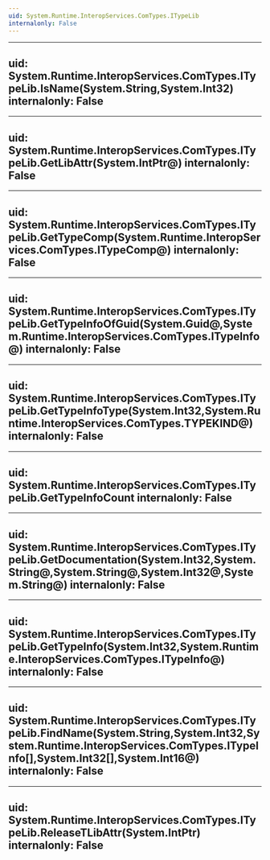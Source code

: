 ```yaml
---
uid: System.Runtime.InteropServices.ComTypes.ITypeLib
internalonly: False
---
```


---
uid: System.Runtime.InteropServices.ComTypes.ITypeLib.IsName(System.String,System.Int32)
internalonly: False
---

---
uid: System.Runtime.InteropServices.ComTypes.ITypeLib.GetLibAttr(System.IntPtr@)
internalonly: False
---

---
uid: System.Runtime.InteropServices.ComTypes.ITypeLib.GetTypeComp(System.Runtime.InteropServices.ComTypes.ITypeComp@)
internalonly: False
---

---
uid: System.Runtime.InteropServices.ComTypes.ITypeLib.GetTypeInfoOfGuid(System.Guid@,System.Runtime.InteropServices.ComTypes.ITypeInfo@)
internalonly: False
---

---
uid: System.Runtime.InteropServices.ComTypes.ITypeLib.GetTypeInfoType(System.Int32,System.Runtime.InteropServices.ComTypes.TYPEKIND@)
internalonly: False
---

---
uid: System.Runtime.InteropServices.ComTypes.ITypeLib.GetTypeInfoCount
internalonly: False
---

---
uid: System.Runtime.InteropServices.ComTypes.ITypeLib.GetDocumentation(System.Int32,System.String@,System.String@,System.Int32@,System.String@)
internalonly: False
---

---
uid: System.Runtime.InteropServices.ComTypes.ITypeLib.GetTypeInfo(System.Int32,System.Runtime.InteropServices.ComTypes.ITypeInfo@)
internalonly: False
---

---
uid: System.Runtime.InteropServices.ComTypes.ITypeLib.FindName(System.String,System.Int32,System.Runtime.InteropServices.ComTypes.ITypeInfo[],System.Int32[],System.Int16@)
internalonly: False
---

---
uid: System.Runtime.InteropServices.ComTypes.ITypeLib.ReleaseTLibAttr(System.IntPtr)
internalonly: False
---
